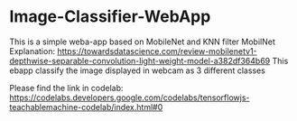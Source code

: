 # Image-Classifier-WebApp
This is a simple weba-app based on MobileNet and KNN filter
MobilNet Explanation:
https://towardsdatascience.com/review-mobilenetv1-depthwise-separable-convolution-light-weight-model-a382df364b69
This ebapp classify the image displayed in webcam as 3 different classes

Please find the link in codelab:
https://codelabs.developers.google.com/codelabs/tensorflowjs-teachablemachine-codelab/index.html#0
